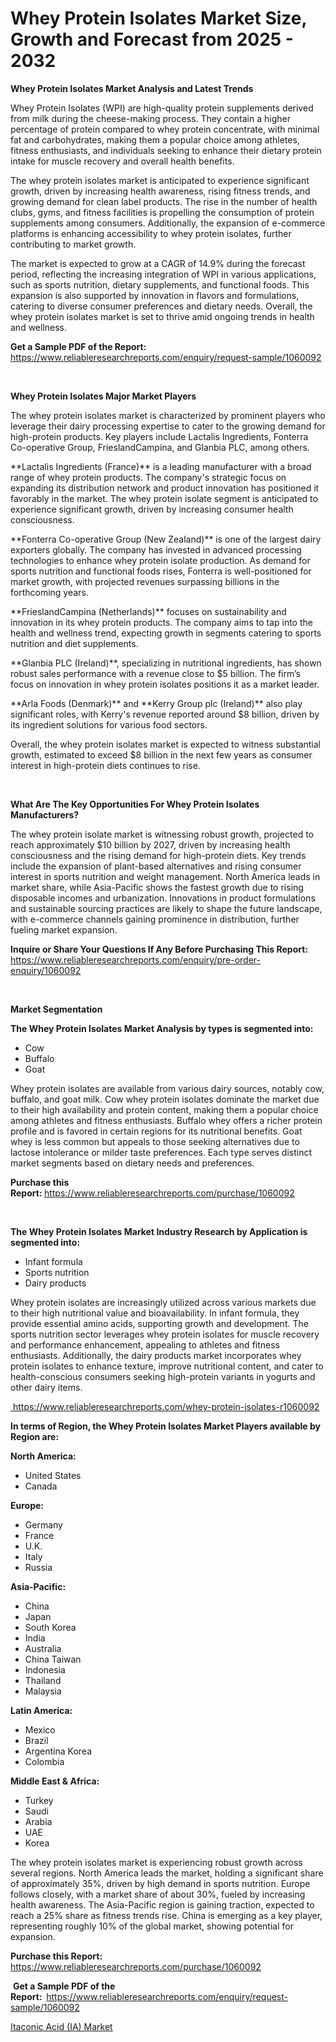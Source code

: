 <p><h1>Whey Protein Isolates Market Size, Growth and Forecast from 2025 - 2032</h1></p><p><strong>Whey Protein Isolates Market Analysis and Latest Trends</strong></p>
<p><p>Whey Protein Isolates (WPI) are high-quality protein supplements derived from milk during the cheese-making process. They contain a higher percentage of protein compared to whey protein concentrate, with minimal fat and carbohydrates, making them a popular choice among athletes, fitness enthusiasts, and individuals seeking to enhance their dietary protein intake for muscle recovery and overall health benefits.</p><p>The whey protein isolates market is anticipated to experience significant growth, driven by increasing health awareness, rising fitness trends, and growing demand for clean label products. The rise in the number of health clubs, gyms, and fitness facilities is propelling the consumption of protein supplements among consumers. Additionally, the expansion of e-commerce platforms is enhancing accessibility to whey protein isolates, further contributing to market growth.</p><p>The market is expected to grow at a CAGR of 14.9% during the forecast period, reflecting the increasing integration of WPI in various applications, such as sports nutrition, dietary supplements, and functional foods. This expansion is also supported by innovation in flavors and formulations, catering to diverse consumer preferences and dietary needs. Overall, the whey protein isolates market is set to thrive amid ongoing trends in health and wellness.</p></p>
<p><strong>Get a Sample PDF of the Report:&nbsp;</strong> <a href="https://www.reliableresearchreports.com/enquiry/request-sample/1060092?utm_campaign=3057&utm_medium=2&utm_source=Github&utm_content=ia&utm_term=22032025&utm_id=whey-protein-isolates">https://www.reliableresearchreports.com/enquiry/request-sample/1060092</a></p>
<p>&nbsp;</p>
<p><strong>Whey Protein Isolates Major Market Players</strong></p>
<p><p>The whey protein isolates market is characterized by prominent players who leverage their dairy processing expertise to cater to the growing demand for high-protein products. Key players include Lactalis Ingredients, Fonterra Co-operative Group, FrieslandCampina, and Glanbia PLC, among others.</p><p>**Lactalis Ingredients (France)** is a leading manufacturer with a broad range of whey protein products. The company's strategic focus on expanding its distribution network and product innovation has positioned it favorably in the market. The whey protein isolate segment is anticipated to experience significant growth, driven by increasing consumer health consciousness.</p><p>**Fonterra Co-operative Group (New Zealand)** is one of the largest dairy exporters globally. The company has invested in advanced processing technologies to enhance whey protein isolate production. As demand for sports nutrition and functional foods rises, Fonterra is well-positioned for market growth, with projected revenues surpassing billions in the forthcoming years.</p><p>**FrieslandCampina (Netherlands)** focuses on sustainability and innovation in its whey protein products. The company aims to tap into the health and wellness trend, expecting growth in segments catering to sports nutrition and diet supplements.</p><p>**Glanbia PLC (Ireland)**, specializing in nutritional ingredients, has shown robust sales performance with a revenue close to $5 billion. The firm’s focus on innovation in whey protein isolates positions it as a market leader. </p><p>**Arla Foods (Denmark)** and **Kerry Group plc (Ireland)** also play significant roles, with Kerry's revenue reported around $8 billion, driven by its ingredient solutions for various food sectors. </p><p>Overall, the whey protein isolates market is expected to witness substantial growth, estimated to exceed $8 billion in the next few years as consumer interest in high-protein diets continues to rise.</p></p>
<p>&nbsp;</p>
<p><strong>What Are The Key Opportunities For Whey Protein Isolates Manufacturers?</strong></p>
<p><p>The whey protein isolate market is witnessing robust growth, projected to reach approximately $10 billion by 2027, driven by increasing health consciousness and the rising demand for high-protein diets. Key trends include the expansion of plant-based alternatives and rising consumer interest in sports nutrition and weight management. North America leads in market share, while Asia-Pacific shows the fastest growth due to rising disposable incomes and urbanization. Innovations in product formulations and sustainable sourcing practices are likely to shape the future landscape, with e-commerce channels gaining prominence in distribution, further fueling market expansion.</p></p>
<p><strong>Inquire or Share Your Questions If Any Before Purchasing This Report:</strong> <a href="https://www.reliableresearchreports.com/enquiry/pre-order-enquiry/1060092?utm_campaign=3057&utm_medium=2&utm_source=Github&utm_content=ia&utm_term=22032025&utm_id=whey-protein-isolates">https://www.reliableresearchreports.com/enquiry/pre-order-enquiry/1060092</a></p>
<p>&nbsp;</p>
<p><strong>Market Segmentation</strong></p>
<p><strong>The Whey Protein Isolates Market Analysis by types is segmented into:</strong></p>
<p><ul><li>Cow</li><li>Buffalo</li><li>Goat</li></ul></p>
<p><p>Whey protein isolates are available from various dairy sources, notably cow, buffalo, and goat milk. Cow whey protein isolates dominate the market due to their high availability and protein content, making them a popular choice among athletes and fitness enthusiasts. Buffalo whey offers a richer protein profile and is favored in certain regions for its nutritional benefits. Goat whey is less common but appeals to those seeking alternatives due to lactose intolerance or milder taste preferences. Each type serves distinct market segments based on dietary needs and preferences.</p></p>
<p><strong>Purchase this Report:&nbsp;</strong><a href="https://www.reliableresearchreports.com/purchase/1060092?utm_campaign=3057&utm_medium=2&utm_source=Github&utm_content=ia&utm_term=22032025&utm_id=whey-protein-isolates">https://www.reliableresearchreports.com/purchase/1060092</a></p>
<p>&nbsp;</p>
<p><strong>The Whey Protein Isolates Market Industry Research by Application is segmented into:</strong></p>
<p><ul><li>Infant formula</li><li>Sports nutrition</li><li>Dairy products</li></ul></p>
<p><p>Whey protein isolates are increasingly utilized across various markets due to their high nutritional value and bioavailability. In infant formula, they provide essential amino acids, supporting growth and development. The sports nutrition sector leverages whey protein isolates for muscle recovery and performance enhancement, appealing to athletes and fitness enthusiasts. Additionally, the dairy products market incorporates whey protein isolates to enhance texture, improve nutritional content, and cater to health-conscious consumers seeking high-protein variants in yogurts and other dairy items.</p></p>
<p><a href="https://www.reliableresearchreports.com/whey-protein-isolates-r1060092?utm_campaign=3057&utm_medium=2&utm_source=Github&utm_content=ia&utm_term=22032025&utm_id=whey-protein-isolates">&nbsp;https://www.reliableresearchreports.com/whey-protein-isolates-r1060092</a></p>
<p><strong>In terms of Region, the Whey Protein Isolates Market Players available by Region are:</strong></p>
<p>
    <p> <strong> North America: </strong>
        <ul>
            <li>United States</li>
            <li>Canada</li>
        </ul>
        </p> 
    <p> <strong> Europe: </strong>
        <ul>
            <li>Germany</li>
            <li>France</li>
            <li>U.K.</li>
            <li>Italy</li>
            <li>Russia</li>
        </ul>
        </p> 
    <p> <strong> Asia-Pacific: </strong>
        <ul>
            <li>China</li>
            <li>Japan</li>
            <li>South Korea</li>
            <li>India</li>
            <li>Australia</li>
            <li>China Taiwan</li>
            <li>Indonesia</li>
            <li>Thailand</li>
            <li>Malaysia</li>
        </ul>
        </p> 
    <p> <strong> Latin America: </strong>
        <ul>
            <li>Mexico</li>
            <li>Brazil</li>
            <li>Argentina Korea</li>
            <li>Colombia</li>
        </ul>
        </p> 
    <p> <strong> Middle East & Africa: </strong>
        <ul>
            <li>Turkey</li>
            <li>Saudi</li>
            <li>Arabia</li>
            <li>UAE</li>
            <li>Korea</li>
        </ul>
    </p>
    </p>
<p><p>The whey protein isolates market is experiencing robust growth across several regions. North America leads the market, holding a significant share of approximately 35%, driven by high demand in sports nutrition. Europe follows closely, with a market share of about 30%, fueled by increasing health awareness. The Asia-Pacific region is gaining traction, expected to reach a 25% share as fitness trends rise. China is emerging as a key player, representing roughly 10% of the global market, showing potential for expansion.</p></p>
<p><strong>Purchase this Report: </strong><a href="https://www.reliableresearchreports.com/purchase/1060092?utm_campaign=3057&utm_medium=2&utm_source=Github&utm_content=ia&utm_term=22032025&utm_id=whey-protein-isolates">https://www.reliableresearchreports.com/purchase/1060092</a></p>
<p>&nbsp;<strong>Get a Sample PDF of the Report:&nbsp;&nbsp;</strong><a href="https://www.reliableresearchreports.com/enquiry/request-sample/1060092?utm_campaign=3057&utm_medium=2&utm_source=Github&utm_content=ia&utm_term=22032025&utm_id=whey-protein-isolates">https://www.reliableresearchreports.com/enquiry/request-sample/1060092</a></p>
<p><strong></strong></p>
<p><p><a href="https://github.com/kaddahblejc/Market-Research-Report-List-1/blob/main/itaconic-acid-ia-market.md?utm_campaign=3057&utm_medium=2&utm_source=Github&utm_content=ia&utm_term=22032025&utm_id=whey-protein-isolates">Itaconic Acid (IA) Market</a></p></p>